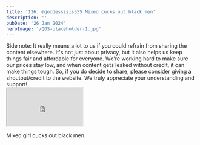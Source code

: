 ```yaml
---
title: '126. @goddessisis555 Mixed cucks out black men'
description: ''
pubDate: '26 Jan 2024'
heroImage: '/QOS-placeholder-1.jpg'
---
```

<div class="video_paragraph_header"> Side note: It really means a lot to us if you could refrain from sharing the content elsewhere. It's not just about privacy, but it also helps us keep things fair and affordable for everyone. We're working hard to make sure our prices stay low, and when content gets leaked without credit, it can make things tough. So, if you do decide to share, please consider giving a shoutout/credit to the website. We truly appreciate your understanding and support!</div>

<iframe src="https://drive.google.com/file/d/19NnOq4HZ9yzv4beD6P9ZZEzHlQQT9As1/preview" width="200" height="100" allow="autoplay" allowfullscreen="allowfullscreen"></iframe>

Mixed girl cucks out black men.
<br>
<br>
<!---<a class="read_more" href="https://drive.google.com/file/d/19NnOq4HZ9yzv4beD6P9ZZEzHlQQT9As1/view?usp=sharing">Download</a>--->